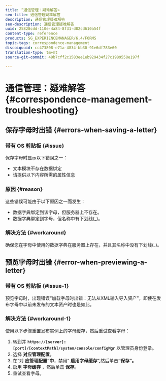 ```yaml
---
title: “通信管理：疑难解答»
seo-title: 通信管理疑难解答
description: 通信管理疑难解答
seo-description: 通信管理疑难解答
uuid: 25828cdd-110e-4a84-8f31-d82cd610a54f
content-type: reference
products: SG_EXPERIENCEMANAGER/6.4/FORMS
topic-tags: correspondence-management
discoiquuid: cc473808-e71a-4834-bb30-91e6df783e60
translation-type: tm+mt
source-git-commit: 49b7cff2c1583ee1eb929434f27c1989558e197f

---
```



# 通信管理：疑难解答 {#correspondence-management-troubleshooting}

## 保存字母时出错 {#errors-when-saving-a-letter}

### 带有 OS 剪贴板 {#issue}

保存字母时显示以下错误之一：

* 文本模块不存在数据绑定
* 请提供以下内容所需的属性信息

### 原因 {#reason}

这些错误可能由于以下原因之一而发生：

* 数据字典绑定到该字母，但服务器上不存在。
* 数据字典绑定到字母，但名称中有下划线(_)。

### 解决方法 {#workaround}

确保您在字母中使用的数据字典在服务器上存在，并且其名称中没有下划线(_)。

## 预览字母时出错 {#error-when-previewing-a-letter}

### 带有 OS 剪贴板 {#issue-1}

预览字母时，出现错误“加载字母时出错：无法从XML输入导入资产”，即使在发布字母中以前未发布的文本资产时也是如此。

### 解决方法 {#workaround-1}

使用以下步骤重置发布实例上的字母缓存，然后重试查看字母：

1. 转到并 **`https://[server]:[port]/[contextPath]/system/console/configMgr`** 以管理员身份登录。
1. 选择 **对应管理配置**。
1. 在“对 **应管理配置”中**，禁用“ **启用字母缓存”,**&#x200B;然后单击&#x200B;**“保存”。**
1. 启用 **字母缓存** ，然后单击 **保存**。
1. 重试查看字母。

